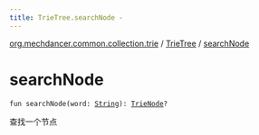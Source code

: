 ```yaml
---
title: TrieTree.searchNode - 
---
```


[org.mechdancer.common.collection.trie](../index.html) / [TrieTree](index.html) / [searchNode](./search-node.html)

# searchNode

`fun searchNode(word: `[`String`](https://kotlinlang.org/api/latest/jvm/stdlib/kotlin/-string/index.html)`): `[`TrieNode`](../-trie-node/index.html)`?`

查找一个节点

